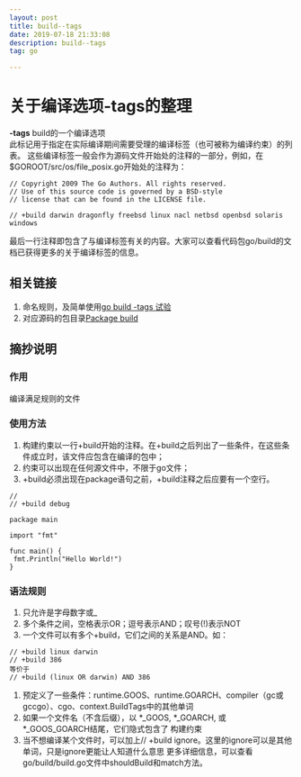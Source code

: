 ```yaml
---
layout: post
title: build--tags
date: 2019-07-18 21:33:08
description: build--tags
tag: go

---
```


# 关于编译选项-tags的整理
**-tags** build的一个编译选项  
此标记用于指定在实际编译期间需要受理的编译标签（也可被称为编译约束）的列表。   这些编译标签一般会作为源码文件开始处的注释的一部分，例如，在$GOROOT/src/os/file_posix.go开始处的注释为：
```
// Copyright 2009 The Go Authors. All rights reserved.
// Use of this source code is governed by a BSD-style
// license that can be found in the LICENSE file.

// +build darwin dragonfly freebsd linux nacl netbsd openbsd solaris windows
```
最后一行注释即包含了与编译标签有关的内容。大家可以查看代码包go/build的文档已获得更多的关于编译标签的信息。

## 相关链接
1. 命名规则，及简单使用[go build -tags 试验](https://studygolang.com/articles/19280)
2. 对应源码的包目录[Package build](http://docscn.studygolang.com/pkg/go/build/)

## 摘抄说明
### 作用
编译满足规则的文件

### 使用方法
1. 构建约束以一行+build开始的注释。在+build之后列出了一些条件，在这些条件成立时，该文件应包含在编译的包中；
1. 约束可以出现在任何源文件中，不限于go文件；
1. +build必须出现在package语句之前，+build注释之后应要有一个空行。
```
// 
// +build debug

package main

import "fmt"

func main() {
 fmt.Println("Hello World!")
}
```
### 语法规则
1. 只允许是字母数字或_
1. 多个条件之间，空格表示OR；逗号表示AND；叹号(!)表示NOT
1. 一个文件可以有多个+build，它们之间的关系是AND。如：
```
// +build linux darwin
// +build 386
等价于
// +build (linux OR darwin) AND 386
```
1. 预定义了一些条件：runtime.GOOS、runtime.GOARCH、compiler（gc或gccgo）、cgo、context.BuildTags中的其他单词
1. 如果一个文件名（不含后缀），以 *_GOOS, *_GOARCH, 或 *_GOOS_GOARCH结尾，它们隐式包含了 构建约束
1. 当不想编译某个文件时，可以加上// +build ignore。这里的ignore可以是其他单词，只是ignore更能让人知道什么意思
更多详细信息，可以查看go/build/build.go文件中shouldBuild和match方法。
